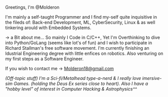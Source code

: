 Greetings, I'm @Molderon

  I'm mainly a self-taught Programmer and I find 
my-self quite inquisitive in the fileds of: 
Back-end Development,  ML,  CyberSecurity,  Linux & 
as well tinkering arould with Embedded Systems.

  -> a Bit about me...
So mainly I Code in C/C++, Yet I'm Overthinking to dive into Python/GoLang
(seems like lot's of fun) and I wish to participate in Richard Stallman's free software movement.
I'm currently finishing an Idustrial Engineering degree with little enfices on robotics.
Also venturing on my first steps as a Software Engineer.

If you wish to contact me 
-> Molderon18@gmail.com

   *(Off-topic stuff)
I'm a Sci-fi/Metalhead type-a-nerd & I really love imersive-sim Games.
(holding the Deus Ex series close to heart). 
Also I have a "hobby level" of interest in Computer Hacking & Astrophysics^^*




